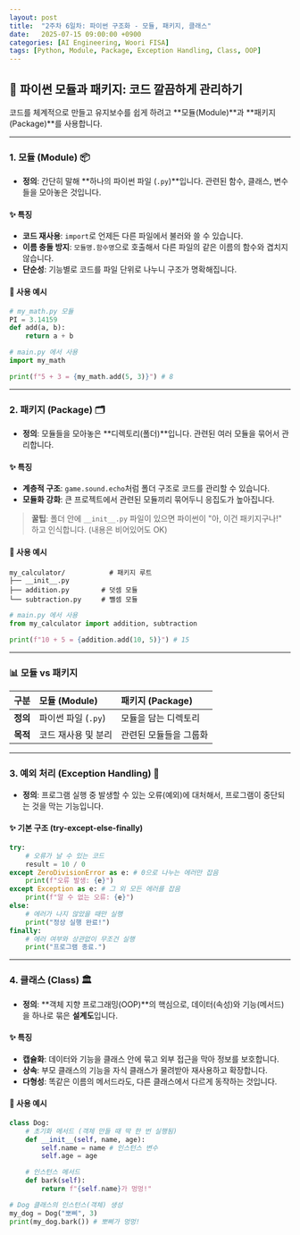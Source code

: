 ```yaml
---
layout: post
title:  "2주차 6일차: 파이썬 구조화 - 모듈, 패키지, 클래스"
date:   2025-07-15 09:00:00 +0900
categories: [AI Engineering, Woori FISA]
tags: [Python, Module, Package, Exception Handling, Class, OOP]
---
```


## 🐍 파이썬 모듈과 패키지: 코드 깔끔하게 관리하기

코드를 체계적으로 만들고 유지보수를 쉽게 하려고 **모듈(Module)**과 **패키지(Package)**를 사용합니다.

---

### 1. 모듈 (Module) 📦

- **정의**: 간단히 말해 **하나의 파이썬 파일 (`.py`)**입니다. 관련된 함수, 클래스, 변수들을 모아놓은 것입니다.

#### ✨ 특징
- **코드 재사용**: `import`로 언제든 다른 파일에서 불러와 쓸 수 있습니다.
- **이름 충돌 방지**: `모듈명.함수명`으로 호출해서 다른 파일의 같은 이름의 함수와 겹치지 않습니다.
- **단순성**: 기능별로 코드를 파일 단위로 나누니 구조가 명확해집니다.

#### 📝 사용 예시

```python
# my_math.py 모듈
PI = 3.14159
def add(a, b):
    return a + b
```
```python
# main.py 에서 사용
import my_math

print(f"5 + 3 = {my_math.add(5, 3)}") # 8
```

---

### 2. 패키지 (Package) 🗂️

- **정의**: 모듈들을 모아놓은 **디렉토리(폴더)**입니다. 관련된 여러 모듈을 묶어서 관리합니다.

#### ✨ 특징
- **계층적 구조**: `game.sound.echo`처럼 폴더 구조로 코드를 관리할 수 있습니다.
- **모듈화 강화**: 큰 프로젝트에서 관련된 모듈끼리 묶어두니 응집도가 높아집니다.

> **꿀팁**: 폴더 안에 `__init__.py` 파일이 있으면 파이썬이 "아, 이건 패키지구나!" 하고 인식합니다. (내용은 비어있어도 OK)

#### 📝 사용 예시

```
my_calculator/           # 패키지 루트
├── __init__.py
├── addition.py        # 덧셈 모듈
└── subtraction.py     # 뺄셈 모듈
```
```python
# main.py 에서 사용
from my_calculator import addition, subtraction

print(f"10 + 5 = {addition.add(10, 5)}") # 15
```

---

### 📊 모듈 vs 패키지

| 구분 | 모듈 (Module) | 패키지 (Package) |
| :--- | :--- | :--- |
| **정의** | 파이썬 파일 (`.py`) | 모듈을 담는 디렉토리 |
| **목적** | 코드 재사용 및 분리 | 관련된 모듈들을 그룹화 |

---

### 3. 예외 처리 (Exception Handling) 🚨

- **정의**: 프로그램 실행 중 발생할 수 있는 오류(예외)에 대처해서, 프로그램이 중단되는 것을 막는 기능입니다.

#### ✨ 기본 구조 (try-except-else-finally)

```python
try:
    # 오류가 날 수 있는 코드
    result = 10 / 0
except ZeroDivisionError as e: # 0으로 나누는 에러만 잡음
    print(f"오류 발생: {e}")
except Exception as e: # 그 외 모든 에러를 잡음
    print(f"알 수 없는 오류: {e}")
else:
    # 에러가 나지 않았을 때만 실행
    print("정상 실행 완료!")
finally:
    # 에러 여부와 상관없이 무조건 실행
    print("프로그램 종료.")
```

---

### 4. 클래스 (Class) 🏛️

- **정의**: **객체 지향 프로그래밍(OOP)**의 핵심으로, 데이터(속성)와 기능(메서드)을 하나로 묶은 **설계도**입니다.

#### ✨ 특징
- **캡슐화**: 데이터와 기능을 클래스 안에 묶고 외부 접근을 막아 정보를 보호합니다.
- **상속**: 부모 클래스의 기능을 자식 클래스가 물려받아 재사용하고 확장합니다.
- **다형성**: 똑같은 이름의 메서드라도, 다른 클래스에서 다르게 동작하는 것입니다.

#### 📝 사용 예시

```python
class Dog:
    # 초기화 메서드 (객체 만들 때 딱 한 번 실행됨)
    def __init__(self, name, age):
        self.name = name # 인스턴스 변수
        self.age = age

    # 인스턴스 메서드
    def bark(self):
        return f"{self.name}가 멍멍!"

# Dog 클래스의 인스턴스(객체) 생성
my_dog = Dog("뽀삐", 3)
print(my_dog.bark()) # 뽀삐가 멍멍!
```
